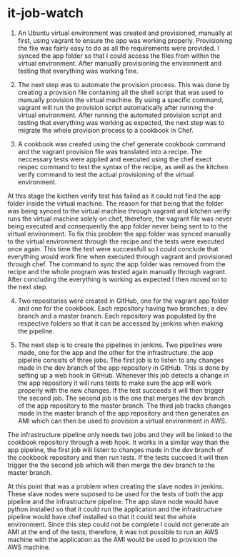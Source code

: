 # it-job-watch

1. An Ubuntu virtual environment was created and provisioned, manually at first, using vagrant to ensure the app was working properly. Provisioning the file was fairly easy to do as all the requirements were provided. I synced the app folder so that I could access the files from within the virtual environment. After manually provisioning the environment and testing that everything was working fine.

2. The next step was to automate the provision process. This was done by creating a provision file containing all the shell script that was used to manually provision the virtual machine. By using a specific command, vagrant will run the provision script automatically after running the virtual environment. After running the automated provision script and testing that everything was working as expected, the next step was to migrate the whole provision process to a cookbook in Chef.

3. A cookbook was created using the chef generate cookbook command and the vagrant provision file was translated into a recipe. The neccessary tests were applied and executed using the chef exect respec command to test the syntax of the recipe, as well as the kitchen verify command to test the actual provisioning of the virtual environment.

At this stage the kicthen verify test has failed as it could not find the app folder inside the virtual machine. The reason for that being that the folder was being synced to the virtual machine through vagrant and kitchen verify runs the virtual machine solely on chef, therefore, the vagrant file was never being executed and consequently the app folder never being sent to to the virtual environment. To fix this problem the app folder was synced manually to the virtual environment through the recipe and the tests were executed once again. This time the test were successfull so I could conclude that everything would work fine when executed through vagrant and provisioned through chef. The command to sync the app folder was removed from the recipe and the whole program was tested again manually through vagrant. After concluding the everything is working as expected I then moved on to the next step.

4. Two repositories were created in GitHub, one for the vagrant app folder and one for the cookbook. Each repository having two branches; a dev branch and a master branch. Each repository was populated by the respective folders so that it can be accessed by jenkins when making the pipeline.

5. The next step is to create the pipelines in jenkins. Two pipelines were made, one for the app and the other for the infrastructure. the app pipeline consists of three jobs. The first job is to listen to any changes made in the dev branch of the app repository in GitHub. This is done by setting up a web hook in GitHub. Whenever this job detects a change in the app repository it will runs tests to make sure the app will work properly with the new changes. If the test succeeds it will then trigger the second job. The second job is the one that merges the dev branch of the app repository to the master branch. The third job tracks changes made in the master branch of the app repository and then generates an AMI which can then be used to provision a virtual environment in AWS.

The infrastructure pipeline only needs two jobs and they will be linked to the cookbook repository through a web hook. It works in a similar way than the app pipeline, the first job will listen to changes made in the dev branch of the cookbook repository and then run tests. If the tests succeed it will then trigger the the second job which will then merge the dev branch to the master branch.

At this point that was a problem when creating the slave nodes in jenkins. These slave nodes were suposed to be used for the tests of both the app pipeline and the infrastructure pipeline. The app slave node would have python installed so that it could run the application and the infrastructure pipeline would have chef installed so that it could test the whole environment. Since this step could not be complete I could not generate an AMI at the end of the tests, therefore, it was not possible to run an AWS machine with the application as the AMI would be used to provision the AWS machine. 
